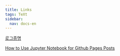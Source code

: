 ```yaml
---
title: Links
tags: TeXt
sidebar:
  nav: docs-en
---
```


[로그증명](https://m.blog.naver.com/luexr/222194967834)

[How to Use Jupyter Notebook for Github Pages Posts](https://mpewsey.github.io/2021/12/05/converting-jupyter-notebooks-to-github-pages-posts.html)